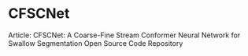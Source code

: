 # CFSCNet
Article: CFSCNet: A Coarse-Fine Stream Conformer Neural Network for Swallow Segmentation Open Source Code Repository
